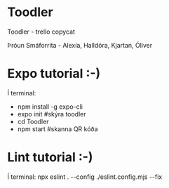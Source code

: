 # Toodler
Toodler - trello copycat

Þróun Smáforrita - Alexía, Halldóra, Kjartan, Óliver


# Expo tutorial :-)

Í terminal:
- npm install -g expo-cli
- expo init #skýra toodler
- cd Toodler
- npm start #skanna QR kóða

# Lint tutorial :-)
Í terminal:
npx eslint . --config ./eslint.config.mjs --fix
